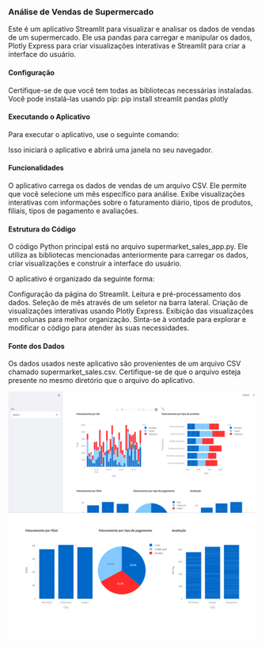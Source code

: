 
### Análise de Vendas de Supermercado

Este é um aplicativo Streamlit para visualizar e analisar os dados de vendas de um supermercado. Ele usa pandas para carregar e manipular os dados, Plotly Express para criar visualizações interativas e Streamlit para criar a interface do usuário.

#### Configuração
Certifique-se de que você tem todas as bibliotecas necessárias instaladas. Você pode instalá-las usando pip:
pip install streamlit pandas plotly


#### Executando o Aplicativo
Para executar o aplicativo, use o seguinte comando:


Isso iniciará o aplicativo e abrirá uma janela no seu navegador.

#### Funcionalidades
O aplicativo carrega os dados de vendas de um arquivo CSV.
Ele permite que você selecione um mês específico para análise.
Exibe visualizações interativas com informações sobre o faturamento diário, tipos de produtos, filiais, tipos de pagamento e avaliações.

#### Estrutura do Código
O código Python principal está no arquivo supermarket_sales_app.py. Ele utiliza as bibliotecas mencionadas anteriormente para carregar os dados, criar visualizações e construir a interface do usuário.

O aplicativo é organizado da seguinte forma:

Configuração da página do Streamlit.
Leitura e pré-processamento dos dados.
Seleção de mês através de um seletor na barra lateral.
Criação de visualizações interativas usando Plotly Express.
Exibição das visualizações em colunas para melhor organização.
Sinta-se à vontade para explorar e modificar o código para atender às suas necessidades.

#### Fonte dos Dados
Os dados usados neste aplicativo são provenientes de um arquivo CSV chamado supermarket_sales.csv. Certifique-se de que o arquivo esteja presente no mesmo diretório que o arquivo do aplicativo.



![Alt text](image.png)
![Alt text](image-1.png)

